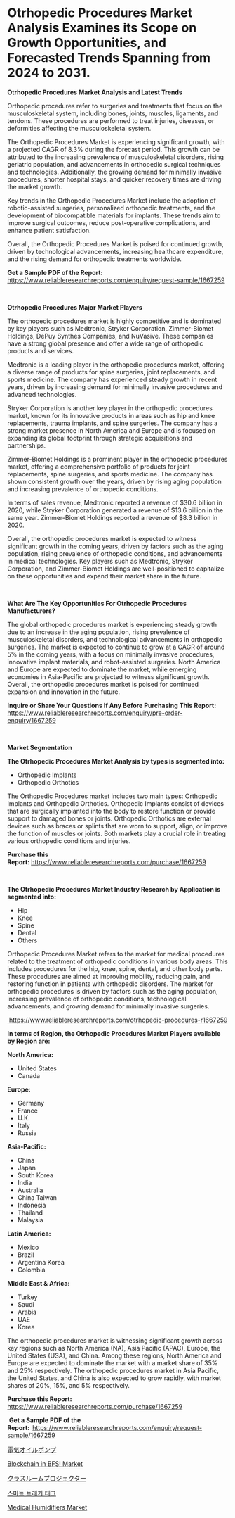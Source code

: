 <p><h1>Otrhopedic Procedures Market Analysis Examines its Scope on Growth Opportunities, and Forecasted Trends Spanning from 2024 to 2031.</h1></p><p><strong>Otrhopedic Procedures Market Analysis and Latest Trends</strong></p>
<p><p>Orthopedic procedures refer to surgeries and treatments that focus on the musculoskeletal system, including bones, joints, muscles, ligaments, and tendons. These procedures are performed to treat injuries, diseases, or deformities affecting the musculoskeletal system.</p><p>The Orthopedic Procedures Market is experiencing significant growth, with a projected CAGR of 8.3% during the forecast period. This growth can be attributed to the increasing prevalence of musculoskeletal disorders, rising geriatric population, and advancements in orthopedic surgical techniques and technologies. Additionally, the growing demand for minimally invasive procedures, shorter hospital stays, and quicker recovery times are driving the market growth.</p><p>Key trends in the Orthopedic Procedures Market include the adoption of robotic-assisted surgeries, personalized orthopedic treatments, and the development of biocompatible materials for implants. These trends aim to improve surgical outcomes, reduce post-operative complications, and enhance patient satisfaction.</p><p>Overall, the Orthopedic Procedures Market is poised for continued growth, driven by technological advancements, increasing healthcare expenditure, and the rising demand for orthopedic treatments worldwide.</p></p>
<p><strong>Get a Sample PDF of the Report:&nbsp;</strong> <a href="https://www.reliableresearchreports.com/enquiry/request-sample/1667259">https://www.reliableresearchreports.com/enquiry/request-sample/1667259</a></p>
<p>&nbsp;</p>
<p><strong>Otrhopedic Procedures Major Market Players</strong></p>
<p><p>The orthopedic procedures market is highly competitive and is dominated by key players such as Medtronic, Stryker Corporation, Zimmer-Biomet Holdings, DePuy Synthes Companies, and NuVasive. These companies have a strong global presence and offer a wide range of orthopedic products and services.</p><p>Medtronic is a leading player in the orthopedic procedures market, offering a diverse range of products for spine surgeries, joint replacements, and sports medicine. The company has experienced steady growth in recent years, driven by increasing demand for minimally invasive procedures and advanced technologies.</p><p>Stryker Corporation is another key player in the orthopedic procedures market, known for its innovative products in areas such as hip and knee replacements, trauma implants, and spine surgeries. The company has a strong market presence in North America and Europe and is focused on expanding its global footprint through strategic acquisitions and partnerships.</p><p>Zimmer-Biomet Holdings is a prominent player in the orthopedic procedures market, offering a comprehensive portfolio of products for joint replacements, spine surgeries, and sports medicine. The company has shown consistent growth over the years, driven by rising aging population and increasing prevalence of orthopedic conditions.</p><p>In terms of sales revenue, Medtronic reported a revenue of $30.6 billion in 2020, while Stryker Corporation generated a revenue of $13.6 billion in the same year. Zimmer-Biomet Holdings reported a revenue of $8.3 billion in 2020.</p><p>Overall, the orthopedic procedures market is expected to witness significant growth in the coming years, driven by factors such as the aging population, rising prevalence of orthopedic conditions, and advancements in medical technologies. Key players such as Medtronic, Stryker Corporation, and Zimmer-Biomet Holdings are well-positioned to capitalize on these opportunities and expand their market share in the future.</p></p>
<p>&nbsp;</p>
<p><strong>What Are The Key Opportunities For Otrhopedic Procedures Manufacturers?</strong></p>
<p><p>The global orthopedic procedures market is experiencing steady growth due to an increase in the aging population, rising prevalence of musculoskeletal disorders, and technological advancements in orthopedic surgeries. The market is expected to continue to grow at a CAGR of around 5% in the coming years, with a focus on minimally invasive procedures, innovative implant materials, and robot-assisted surgeries. North America and Europe are expected to dominate the market, while emerging economies in Asia-Pacific are projected to witness significant growth. Overall, the orthopedic procedures market is poised for continued expansion and innovation in the future.</p></p>
<p><strong>Inquire or Share Your Questions If Any Before Purchasing This Report:</strong> <a href="https://www.reliableresearchreports.com/enquiry/pre-order-enquiry/1667259">https://www.reliableresearchreports.com/enquiry/pre-order-enquiry/1667259</a></p>
<p>&nbsp;</p>
<p><strong>Market Segmentation</strong></p>
<p><strong>The Otrhopedic Procedures Market Analysis by types is segmented into:</strong></p>
<p><ul><li>Orthopedic Implants</li><li>Orthopedic Orthotics</li></ul></p>
<p><p>The Orthopedic Procedures market includes two main types: Orthopedic Implants and Orthopedic Orthotics. Orthopedic Implants consist of devices that are surgically implanted into the body to restore function or provide support to damaged bones or joints. Orthopedic Orthotics are external devices such as braces or splints that are worn to support, align, or improve the function of muscles or joints. Both markets play a crucial role in treating various orthopedic conditions and injuries.</p></p>
<p><strong>Purchase this Report:&nbsp;</strong><a href="https://www.reliableresearchreports.com/purchase/1667259">https://www.reliableresearchreports.com/purchase/1667259</a></p>
<p>&nbsp;</p>
<p><strong>The Otrhopedic Procedures Market Industry Research by Application is segmented into:</strong></p>
<p><ul><li>Hip</li><li>Knee</li><li>Spine</li><li>Dental</li><li>Others</li></ul></p>
<p><p>Orthopedic Procedures Market refers to the market for medical procedures related to the treatment of orthopedic conditions in various body areas. This includes procedures for the hip, knee, spine, dental, and other body parts. These procedures are aimed at improving mobility, reducing pain, and restoring function in patients with orthopedic disorders. The market for orthopedic procedures is driven by factors such as the aging population, increasing prevalence of orthopedic conditions, technological advancements, and growing demand for minimally invasive surgeries.</p></p>
<p><a href="https://www.reliableresearchreports.com/otrhopedic-procedures-r1667259">&nbsp;https://www.reliableresearchreports.com/otrhopedic-procedures-r1667259</a></p>
<p><strong>In terms of Region, the Otrhopedic Procedures Market Players available by Region are:</strong></p>
<p>
    <p> <strong> North America: </strong>
        <ul>
            <li>United States</li>
            <li>Canada</li>
        </ul>
        </p> 
    <p> <strong> Europe: </strong>
        <ul>
            <li>Germany</li>
            <li>France</li>
            <li>U.K.</li>
            <li>Italy</li>
            <li>Russia</li>
        </ul>
        </p> 
    <p> <strong> Asia-Pacific: </strong>
        <ul>
            <li>China</li>
            <li>Japan</li>
            <li>South Korea</li>
            <li>India</li>
            <li>Australia</li>
            <li>China Taiwan</li>
            <li>Indonesia</li>
            <li>Thailand</li>
            <li>Malaysia</li>
        </ul>
        </p> 
    <p> <strong> Latin America: </strong>
        <ul>
            <li>Mexico</li>
            <li>Brazil</li>
            <li>Argentina Korea</li>
            <li>Colombia</li>
        </ul>
        </p> 
    <p> <strong> Middle East & Africa: </strong>
        <ul>
            <li>Turkey</li>
            <li>Saudi</li>
            <li>Arabia</li>
            <li>UAE</li>
            <li>Korea</li>
        </ul>
    </p>
    </p>
<p><p>The orthopedic procedures market is witnessing significant growth across key regions such as North America (NA), Asia Pacific (APAC), Europe, the United States (USA), and China. Among these regions, North America and Europe are expected to dominate the market with a market share of 35% and 25% respectively. The orthopedic procedures market in Asia Pacific, the United States, and China is also expected to grow rapidly, with market shares of 20%, 15%, and 5% respectively.</p></p>
<p><strong>Purchase this Report: </strong><a href="https://www.reliableresearchreports.com/purchase/1667259">https://www.reliableresearchreports.com/purchase/1667259</a></p>
<p>&nbsp;<strong>Get a Sample PDF of the Report:&nbsp;&nbsp;</strong><a href="https://www.reliableresearchreports.com/enquiry/request-sample/1667259">https://www.reliableresearchreports.com/enquiry/request-sample/1667259</a></p>
<p><strong></strong></p>
<p><p><a href="https://medium.com/@barrycuda1974/%E9%9B%BB%E5%8B%95%E3%82%AA%E3%82%A4%E3%83%AB%E3%83%9D%E3%83%B3%E3%83%97%E5%B8%82%E5%A0%B4%E5%88%86%E6%9E%90-%E3%81%9D%E3%81%AEcagr-%E5%B8%82%E5%A0%B4%E3%82%BB%E3%82%B0%E3%83%A1%E3%83%B3%E3%83%86%E3%83%BC%E3%82%B7%E3%83%A7%E3%83%B3-%E3%81%8A%E3%82%88%E3%81%B3%E4%B8%96%E7%95%8C%E3%81%AE%E7%94%A3%E6%A5%AD%E6%A6%82%E8%A6%81-7f2daff5aaea">電気オイルポンプ</a></p><p><a href="https://medium.com/@dorisstephens14/analyzing-blockchain-in-bfsi-market-global-industry-perspective-and-forecast-2024-to-2031-0051cbe61276">Blockchain in BFSI Market</a></p><p><a href="https://medium.com/@desekay3566/%E6%95%99%E5%AE%A4%E7%94%A8%E3%83%97%E3%83%AD%E3%82%B8%E3%82%A7%E3%82%AF%E3%82%BF%E3%83%BC%E5%B8%82%E5%A0%B4%E3%81%AE%E8%A6%8F%E6%A8%A1%E3%81%AF-%E3%82%B0%E3%83%AD%E3%83%BC%E3%83%90%E3%83%AB%E7%94%A3%E6%A5%AD%E3%81%AE%E4%B8%AD%E3%81%A7%E6%9C%80%E8%89%AF%E3%81%AE%E3%83%9E%E3%83%BC%E3%82%B1%E3%83%86%E3%82%A3%E3%83%B3%E3%82%B0%E3%83%81%E3%83%A3%E3%83%8D%E3%83%AB%E3%82%92%E7%A4%BA%E3%81%97%E3%81%A6%E3%81%84%E3%81%BE%E3%81%99-4e0ab66c932c">クラスルームプロジェクター</a></p><p><a href="https://medium.com/@lizaheller2023/%EC%8A%A4%EB%A7%88%ED%8A%B8-%ED%8A%B8%EB%9E%98%EC%BB%A4-%ED%83%9C%EA%B7%B8-%EC%8B%9C%EC%9E%A5-%ED%86%B5%EC%B0%B0-%EC%8B%9C%EC%9E%A5-%EB%8F%99%ED%96%A5-%EC%84%B1%EC%9E%A5-2024%EB%85%84%EB%B6%80%ED%84%B0-2031%EB%85%84%EA%B9%8C%EC%A7%80-%EC%98%88%EC%B8%A1-b47f9644a097">스마트 트래커 태그</a></p><p><a href="https://www.linkedin.com/pulse/medical-humidifiers-market-furnishes-information-share-ckhpc">Medical Humidifiers Market</a></p></p>